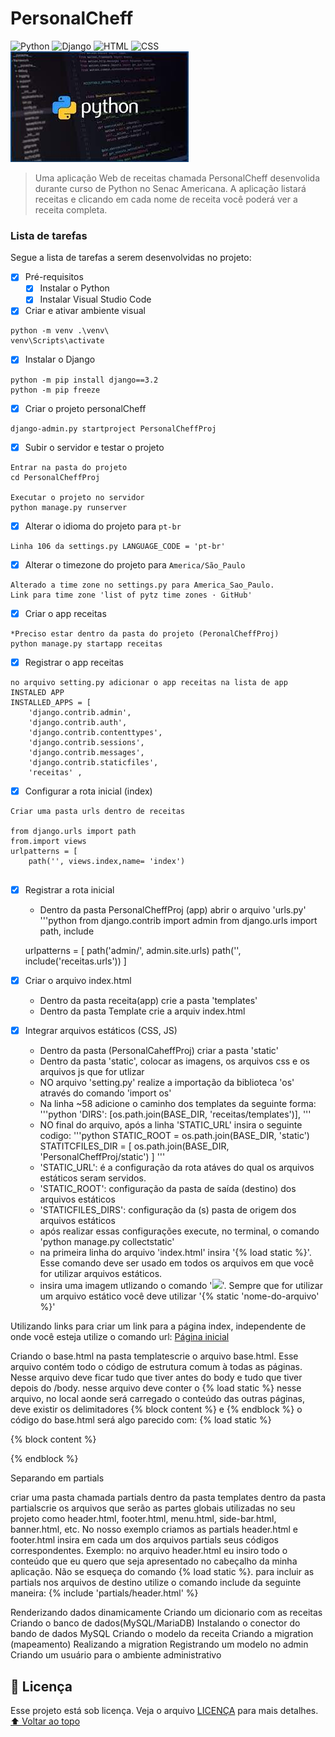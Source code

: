 # PersonalCheff
<!---Esses são exemplos. Veja https://shields.io para outras pessoas ou para personalizar este conjunto de escudos. Você pode querer incluir dependências, status do projeto e informações de licença aqui--->
![Python](https://img.shields.io/badge/Python-14354C?style=for-the-badge&logo=python&logoColor=white)
![Django](https://img.shields.io/badge/Django-092E20?style=for-the-badge&logo=django&logoColor=white)
![HTML](https://img.shields.io/badge/HTML5-E34F26?style=for-the-badge&logo=html5&logoColor=white)
![CSS](https://img.shields.io/badge/CSS3-1572B6?style=for-the-badge&logo=css3&logoColor=white)
<img src="exemplo.jfif" alt="exemplo imagem">
> Uma aplicação Web de receitas chamada PersonalCheff desenvolida durante curso de Python no Senac Americana. A aplicação listará receitas e clicando em cada nome de receita você poderá ver a receita completa.

### Lista de tarefas
Segue a lista de tarefas a serem desenvolvidas no projeto:
- [X] Pré-requisitos
    - [X] Instalar o Python
    - [X] Instalar Visual Studio Code
- [X] Criar e ativar ambiente visual
``` 
python -m venv .\venv\
venv\Scripts\activate
```
- [X] Instalar o Django
``` 
python -m pip install django==3.2
python -m pip freeze 
```
- [X] Criar o projeto personalCheff
```
django-admin.py startproject PersonalCheffProj
```
- [X] Subir o servidor e testar o projeto
``` 
Entrar na pasta do projeto 
cd PersonalCheffProj

Executar o projeto no servidor
python manage.py runserver
```

- [X] Alterar o idioma do projeto para `pt-br`
```
Linha 106 da settings.py LANGUAGE_CODE = 'pt-br'
```
- [X] Alterar o timezone do projeto para `America/São_Paulo`
```
Alterado a time zone no settings.py para America_Sao_Paulo.
Link para time zone 'list of pytz time zones · GitHub'
```
- [X] Criar o app receitas
```
*Preciso estar dentro da pasta do projeto (PeronalCheffProj) 
python manage.py startapp receitas
```
- [X] Registrar o app receitas
```
no arquivo setting.py adicionar o app receitas na lista de app INSTALED APP
INSTALLED_APPS = [
    'django.contrib.admin',
    'django.contrib.auth',
    'django.contrib.contenttypes',
    'django.contrib.sessions',
    'django.contrib.messages',
    'django.contrib.staticfiles',
    'receitas' ,
```
- [X] Configurar a rota inicial (index)
```
Criar uma pasta urls dentro de receitas 

from django.urls import path
from.import views
urlpatterns = [
    path('', views.index,name= 'index')
    
```
- [X] Registrar a rota inicial
    - Dentro da pasta PersonalCheffProj (app) abrir o arquivo 'urls.py'
    '''python
    from django.contrib import admin
    from django.urls import path, include

    urlpatterns = [
        path('admin/', admin.site.urls)
        path('', include('receitas.urls'))
    ]

- [X] Criar o arquivo index.html 
    - Dentro da pasta receita(app) crie a pasta 'templates'
    - Dentro da pasta Template crie a arquiv index.html
    

 - [X] Integrar arquivos estáticos (CSS, JS)
    - Dentro da pasta (PersonalCaheffProj) criar a pasta 'static'
    - Dentro da pasta 'static', colocar as imagens, os arquivos css e os arquivos js que for utlizar
    - NO arquivo 'setting.py' realize a importação da biblioteca 'os' através do comando 'import os'
    - Na linha ~58 adicione o caminho dos templates da seguinte forma:
    '''python
     'DIRS': [os.path.join(BASE_DIR, 'receitas/templates')],
     '''
    - NO final do arquivo, após a linha 'STATIC_URL' insira o seguinte codigo:
    '''python
    STATIC_ROOT = os.path.join(BASE_DIR, 'static')
    STATITCFILES_DIR = [
        os.path.join(BASE_DIR, 'PersonalCheffProj/static')
    ]
    '''
    - 'STATIC_URL': é a configuração da rota atáves do qual os arquivos estáticos seram servidos.
    - 'STATIC_ROOT': configuração da pasta de saída (destino) dos arquivos estáticos
    - 'STATICFILES_DIRS': configuração da (s) pasta de origem dos arquivos estáticos
    - após realizar essas configurações execute, no terminal, o comando 'python manage.py collectstatic'
    - na primeira linha do arquivo 'index.html' insira '{% load static %}'. Esse comando deve ser usado em todos os arquivos em que você for utilizar arquivos estáticos.
    - insira uma imagem utlizando o comando '<img src = "{% static 'logo.png' %}>">'. Sempre que for utilizar um arquivo estático você deve utilizar '{% static 'nome-do-arquivo' %}'


 Utilizando links
 para criar um link para a página index, independente de onde você esteja utilize o comando url:
<a href="{% url 'index' %}">Página inicial</a>

 Criando o base.html
 na pasta templatescrie o arquivo base.html. Esse arquivo contém todo o código de estrutura comum à todas as páginas. Nesse arquivo deve ficar tudo que tiver antes do body e tudo que tiver depois do /body.
nesse arquivo deve conter o {% load static %}
nesse arquivo, no local aonde será carregado o conteúdo das outras páginas, deve existir os delimitadores {% block content %} e {% endblock %}
o código do base.html será algo parecido com:
{% load static %}
<!DOCTYPE html>
<html lang="pt-br">
<head>
    <meta charset="UTF-8">
    <meta http-equiv="X-UA-Compatible" content="IE=edge">
    <meta name="viewport" content="width=device-width, initial-scale=1.0">
    <title>PersonalCheff</title>
    <link rel="stylesheet" href="{% static 'estilos.css' %}">
    <link rel="shortcut icon" href="{% static 'logo.png' %}" type="image/x-icon">
</head>
<body>
{% block content %}

{% endblock %}
</body>
</html>

 Separando em partials

criar uma pasta chamada partials dentro da pasta templates
dentro da pasta partialscrie os arquivos que serão as partes globais utilizadas no seu projeto como header.html, footer.html, menu.html, side-bar.html, banner.html, etc. No nosso exemplo criamos as partials header.html e footer.html
insira em cada um dos arquivos partials seus códigos correspondentes. Exemplo: no arquivo header.html eu insiro todo o conteúdo que eu quero que seja apresentado no cabeçalho da minha aplicação. Não se esqueça do comando {% load static %}.
para incluir as partials nos arquivos de destino utilize o comando include da seguinte maneira: {% include 'partials/header.html' %}

 Renderizando dados dinamicamente
 Criando um dicionario com as receitas
 Criando o banco de dados(MySQL/MariaDB)
 Instalando o conector do bando de dados MySQL
 Criando o modelo da receita
 Criando a migration (mapeamento)
 Realizando a migration
 Registrando um modelo no admin
 Criando um usuário para o ambiente administrativo

## 📝 Licença
Esse projeto está sob licença. Veja o arquivo [LICENÇA](LICENSE.md) para mais detalhes.
[⬆ Voltar ao topo](#nome-do-projeto)<br>
